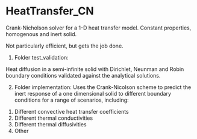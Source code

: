 # HeatTransfer_CN
Crank-Nicholson solver for a 1-D heat transfer model.
Constant properties, homogenous and inert solid.

Not particularly efficient, but gets the job done.

1. Folder test_validation:

Heat diffusion in a semi-infinite solid with Dirichlet, Neunman and Robin boundary conditions validated against the analytical
solutions.

2. Folder implementation:
Uses the Crank-Nicolson scheme to predict the inert response of a one dimensional solid to different boundary conditions for a range of scenarios, including:
1) Different convective heat transfer coefficients
2) Different thermal conductivities
3) Different thermal diffusivities
4) Other

